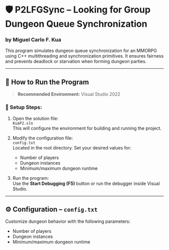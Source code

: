 # 🛡️ P2LFGSync – Looking for Group Dungeon Queue Synchronization  
### by **Miguel Carlo F. Kua**

This program simulates dungeon queue synchronization for an MMORPG using C++ multithreading and synchronization primitives. It ensures fairness and prevents deadlock or starvation when forming dungeon parties.

---

## 🧩 How to Run the Program

> **Recommended Environment:** Visual Studio 2022

### 🔧 Setup Steps:
1. Open the solution file:  
   `KuaP2.sln`  
   This will configure the environment for building and running the project.

2. Modify the configuration file:  
   `config.txt`  
   Located in the root directory. Set your desired values for:
   - Number of players
   - Dungeon instances
   - Minimum/maximum dungeon runtime

3. Run the program:  
   Use the **Start Debugging (F5)** button or run the debugger inside Visual Studio.

---

## ⚙️ Configuration – `config.txt`

Customize dungeon behavior with the following parameters:
   - Number of players
   - Dungeon instances
   - Minimum/maximum dungeon runtime
